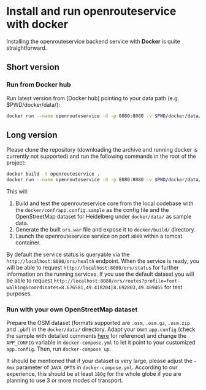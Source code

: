 # Install and run openrouteservice with docker

Installing the openrouteservice backend service with **Docker** is quite straightforward.

## Short version

### Run from Docker hub

Run latest version from [Docker hub] pointing to your data path (e.g. $PWD/docker/data/):

```bash
docker run --name openrouteservice -d -p 8080:8080 -v $PWD/docker/data/:/usr/local/tomcat/data/ giscience/openrouteservice
```

## Long version

Please clone the repository (downloading the archive and running docker is currently not supported) and run the following commands in the root of the project:

```bash
docker build -t openrouteservice .
docker run --name openrouteservice -d -p 8080:8080 -v $PWD/docker/data/:/usr/local/tomcat/data/ openrouteservice
```

This will:

1. Build and test the openrouteservice core from the local codebase with the `docker/conf/app.config.sample` as the config file and the OpenStreetMap dataset for Heidelberg under `docker/data/` as sample data.
2. Generate the built `ors.war` file and expose it to `docker/build/` directory.
3. Launch the openrouteservice service on port `8080` within a tomcat container.

By default the service status is queryable via the `http://localhost:8080/ors/health` endpoint. When the service is ready, you will be able to request `http://localhost:8080/ors/status` for further information on the running services. If you use the default dataset you will be able to request `http://localhost:8080/ors/routes?profile=foot-walking&coordinates=8.676581,49.418204|8.692803,49.409465` for test purposes. 

### Run with your own OpenStreetMap dataset

Prepare the OSM dataset (formats supported are `.osm`, `.osm.gz`, `.osm.zip` and `.pbf`) in the `docker/data/` directory. Adapt your own `app.config` (check the sample with detailed comments [here](../openrouteservice/WebContent/WEB-INF/app.config.sample) for reference) and change the `APP_CONFIG` variable in `docker-compose.yml` to let it point to your customized `app.config`. Then, run `docker-compose up`.

It should be mentioned that if your dataset is very large, please adjust the `-Xmx` parameter of `JAVA_OPTS` in `docker-compose.yml`. According to our experience, this should be at least `180g` for the whole globe if you are planning to use 3 or more modes of transport.
